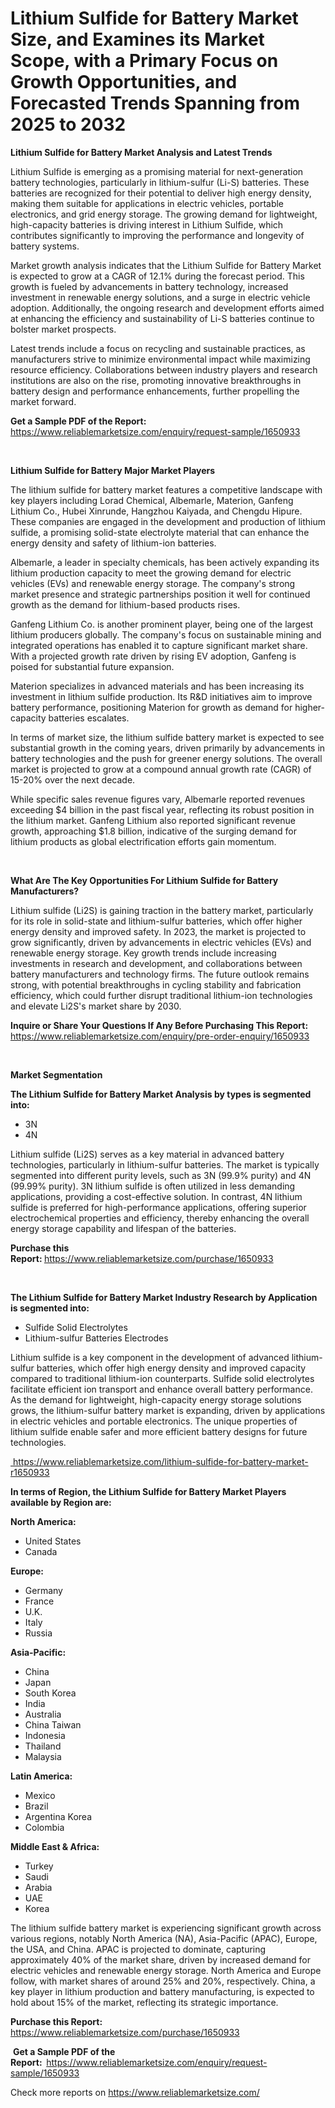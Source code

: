 <p><h1>Lithium Sulfide for Battery Market Size, and Examines its Market Scope, with a Primary Focus on Growth Opportunities, and Forecasted Trends Spanning from 2025 to 2032</h1></p><p><strong>Lithium Sulfide for Battery Market Analysis and Latest Trends</strong></p>
<p><p>Lithium Sulfide is emerging as a promising material for next-generation battery technologies, particularly in lithium-sulfur (Li-S) batteries. These batteries are recognized for their potential to deliver high energy density, making them suitable for applications in electric vehicles, portable electronics, and grid energy storage. The growing demand for lightweight, high-capacity batteries is driving interest in Lithium Sulfide, which contributes significantly to improving the performance and longevity of battery systems.</p><p>Market growth analysis indicates that the Lithium Sulfide for Battery Market is expected to grow at a CAGR of 12.1% during the forecast period. This growth is fueled by advancements in battery technology, increased investment in renewable energy solutions, and a surge in electric vehicle adoption. Additionally, the ongoing research and development efforts aimed at enhancing the efficiency and sustainability of Li-S batteries continue to bolster market prospects.</p><p>Latest trends include a focus on recycling and sustainable practices, as manufacturers strive to minimize environmental impact while maximizing resource efficiency. Collaborations between industry players and research institutions are also on the rise, promoting innovative breakthroughs in battery design and performance enhancements, further propelling the market forward.</p></p>
<p><strong>Get a Sample PDF of the Report:&nbsp;</strong> <a href="https://www.reliablemarketsize.com/enquiry/request-sample/1650933?utm_campaign=2445&utm_medium=2&utm_source=Github&utm_content=ia&utm_term=23032025&utm_id=lithium-sulfide-for-battery">https://www.reliablemarketsize.com/enquiry/request-sample/1650933</a></p>
<p>&nbsp;</p>
<p><strong>Lithium Sulfide for Battery Major Market Players</strong></p>
<p><p>The lithium sulfide for battery market features a competitive landscape with key players including Lorad Chemical, Albemarle, Materion, Ganfeng Lithium Co., Hubei Xinrunde, Hangzhou Kaiyada, and Chengdu Hipure. These companies are engaged in the development and production of lithium sulfide, a promising solid-state electrolyte material that can enhance the energy density and safety of lithium-ion batteries.</p><p>Albemarle, a leader in specialty chemicals, has been actively expanding its lithium production capacity to meet the growing demand for electric vehicles (EVs) and renewable energy storage. The company's strong market presence and strategic partnerships position it well for continued growth as the demand for lithium-based products rises.</p><p>Ganfeng Lithium Co. is another prominent player, being one of the largest lithium producers globally. The company's focus on sustainable mining and integrated operations has enabled it to capture significant market share. With a projected growth rate driven by rising EV adoption, Ganfeng is poised for substantial future expansion.</p><p>Materion specializes in advanced materials and has been increasing its investment in lithium sulfide production. Its R&D initiatives aim to improve battery performance, positioning Materion for growth as demand for higher-capacity batteries escalates.</p><p>In terms of market size, the lithium sulfide battery market is expected to see substantial growth in the coming years, driven primarily by advancements in battery technologies and the push for greener energy solutions. The overall market is projected to grow at a compound annual growth rate (CAGR) of 15-20% over the next decade.</p><p>While specific sales revenue figures vary, Albemarle reported revenues exceeding $4 billion in the past fiscal year, reflecting its robust position in the lithium market. Ganfeng Lithium also reported significant revenue growth, approaching $1.8 billion, indicative of the surging demand for lithium products as global electrification efforts gain momentum.</p></p>
<p>&nbsp;</p>
<p><strong>What Are The Key Opportunities For Lithium Sulfide for Battery Manufacturers?</strong></p>
<p><p>Lithium sulfide (Li2S) is gaining traction in the battery market, particularly for its role in solid-state and lithium-sulfur batteries, which offer higher energy density and improved safety. In 2023, the market is projected to grow significantly, driven by advancements in electric vehicles (EVs) and renewable energy storage. Key growth trends include increasing investments in research and development, and collaborations between battery manufacturers and technology firms. The future outlook remains strong, with potential breakthroughs in cycling stability and fabrication efficiency, which could further disrupt traditional lithium-ion technologies and elevate Li2S's market share by 2030.</p></p>
<p><strong>Inquire or Share Your Questions If Any Before Purchasing This Report:</strong> <a href="https://www.reliablemarketsize.com/enquiry/pre-order-enquiry/1650933?utm_campaign=2445&utm_medium=2&utm_source=Github&utm_content=ia&utm_term=23032025&utm_id=lithium-sulfide-for-battery">https://www.reliablemarketsize.com/enquiry/pre-order-enquiry/1650933</a></p>
<p>&nbsp;</p>
<p><strong>Market Segmentation</strong></p>
<p><strong>The Lithium Sulfide for Battery Market Analysis by types is segmented into:</strong></p>
<p><ul><li>3N</li><li>4N</li></ul></p>
<p><p>Lithium sulfide (Li2S) serves as a key material in advanced battery technologies, particularly in lithium-sulfur batteries. The market is typically segmented into different purity levels, such as 3N (99.9% purity) and 4N (99.99% purity). 3N lithium sulfide is often utilized in less demanding applications, providing a cost-effective solution. In contrast, 4N lithium sulfide is preferred for high-performance applications, offering superior electrochemical properties and efficiency, thereby enhancing the overall energy storage capability and lifespan of the batteries.</p></p>
<p><strong>Purchase this Report:&nbsp;</strong><a href="https://www.reliablemarketsize.com/purchase/1650933?utm_campaign=2445&utm_medium=2&utm_source=Github&utm_content=ia&utm_term=23032025&utm_id=lithium-sulfide-for-battery">https://www.reliablemarketsize.com/purchase/1650933</a></p>
<p>&nbsp;</p>
<p><strong>The Lithium Sulfide for Battery Market Industry Research by Application is segmented into:</strong></p>
<p><ul><li>Sulfide Solid Electrolytes</li><li>Lithium-sulfur Batteries Electrodes</li></ul></p>
<p><p>Lithium sulfide is a key component in the development of advanced lithium-sulfur batteries, which offer high energy density and improved capacity compared to traditional lithium-ion counterparts. Sulfide solid electrolytes facilitate efficient ion transport and enhance overall battery performance. As the demand for lightweight, high-capacity energy storage solutions grows, the lithium-sulfur battery market is expanding, driven by applications in electric vehicles and portable electronics. The unique properties of lithium sulfide enable safer and more efficient battery designs for future technologies.</p></p>
<p><a href="https://www.reliablemarketsize.com/lithium-sulfide-for-battery-market-r1650933?utm_campaign=2445&utm_medium=2&utm_source=Github&utm_content=ia&utm_term=23032025&utm_id=lithium-sulfide-for-battery">&nbsp;https://www.reliablemarketsize.com/lithium-sulfide-for-battery-market-r1650933</a></p>
<p><strong>In terms of Region, the Lithium Sulfide for Battery Market Players available by Region are:</strong></p>
<p>
    <p> <strong> North America: </strong>
        <ul>
            <li>United States</li>
            <li>Canada</li>
        </ul>
        </p> 
    <p> <strong> Europe: </strong>
        <ul>
            <li>Germany</li>
            <li>France</li>
            <li>U.K.</li>
            <li>Italy</li>
            <li>Russia</li>
        </ul>
        </p> 
    <p> <strong> Asia-Pacific: </strong>
        <ul>
            <li>China</li>
            <li>Japan</li>
            <li>South Korea</li>
            <li>India</li>
            <li>Australia</li>
            <li>China Taiwan</li>
            <li>Indonesia</li>
            <li>Thailand</li>
            <li>Malaysia</li>
        </ul>
        </p> 
    <p> <strong> Latin America: </strong>
        <ul>
            <li>Mexico</li>
            <li>Brazil</li>
            <li>Argentina Korea</li>
            <li>Colombia</li>
        </ul>
        </p> 
    <p> <strong> Middle East & Africa: </strong>
        <ul>
            <li>Turkey</li>
            <li>Saudi</li>
            <li>Arabia</li>
            <li>UAE</li>
            <li>Korea</li>
        </ul>
    </p>
    </p>
<p><p>The lithium sulfide battery market is experiencing significant growth across various regions, notably North America (NA), Asia-Pacific (APAC), Europe, the USA, and China. APAC is projected to dominate, capturing approximately 40% of the market share, driven by increased demand for electric vehicles and renewable energy storage. North America and Europe follow, with market shares of around 25% and 20%, respectively. China, a key player in lithium production and battery manufacturing, is expected to hold about 15% of the market, reflecting its strategic importance.</p></p>
<p><strong>Purchase this Report: </strong><a href="https://www.reliablemarketsize.com/purchase/1650933?utm_campaign=2445&utm_medium=2&utm_source=Github&utm_content=ia&utm_term=23032025&utm_id=lithium-sulfide-for-battery">https://www.reliablemarketsize.com/purchase/1650933</a></p>
<p>&nbsp;<strong>Get a Sample PDF of the Report:&nbsp;&nbsp;</strong><a href="https://www.reliablemarketsize.com/enquiry/request-sample/1650933?utm_campaign=2445&utm_medium=2&utm_source=Github&utm_content=ia&utm_term=23032025&utm_id=lithium-sulfide-for-battery">https://www.reliablemarketsize.com/enquiry/request-sample/1650933</a></p>
<p><strong></strong></p>
<p>Check more reports on <a href="https://www.reliablemarketsize.com/?utm_campaign=2445&utm_medium=2&utm_source=Github&utm_content=ia&utm_term=23032025&utm_id=lithium-sulfide-for-battery">https://www.reliablemarketsize.com/</a></p>